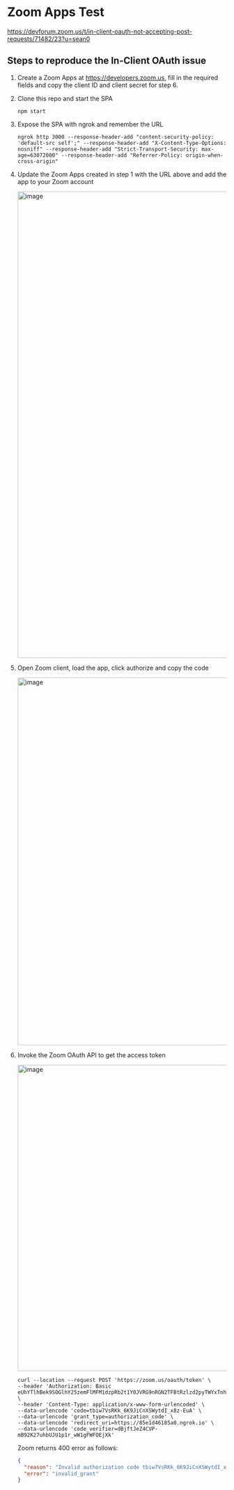 # Zoom Apps Test

https://devforum.zoom.us/t/in-client-oauth-not-accepting-post-requests/71482/23?u=sean0
## Steps to reproduce the In-Client OAuth issue

1. Create a Zoom Apps at https://developers.zoom.us, fill in the required fields and copy the client ID and client secret for step 6.

1. Clone this repo and start the SPA
    ```shell
    npm start
    ```

1. Expose the SPA with ngrok and remember the URL
    ```shell
    ngrok http 3000 --response-header-add "content-security-policy: 'default-src self';" --response-header-add "X-Content-Type-Options: nosniff" --response-header-add "Strict-Transport-Security: max-age=63072000" --response-header-add "Referrer-Policy: origin-when-cross-origin"
    ```

1. Update the Zoom Apps created in step 1 with the URL above and add the app to your Zoom account
   
    <img width="1071" alt="image" src="https://user-images.githubusercontent.com/1180083/186343638-1d2015c7-5672-483b-89db-982896905157.png">

1. Open Zoom client, load the app, click authorize and copy the code

    <img width="844" alt="image" src="https://user-images.githubusercontent.com/1180083/186400398-32705df8-9dbc-4933-a7e3-4207df9ef9a3.png">

1. Invoke the Zoom OAuth API to get the access token

    <img width="703" alt="image" src="https://user-images.githubusercontent.com/1180083/186400575-24744537-e68b-4c52-942e-438a5286041e.png">

    ```shell
    curl --location --request POST 'https://zoom.us/oauth/token' \
    --header 'Authorization: Basic eUhYTlhBek9SOGlhY25zemFlMFM1dzpRb2t1Y0JVRG9nRGN2TFBtRzlzd2pyTWYxTnhCTGYyVA==' \
    --header 'Content-Type: application/x-www-form-urlencoded' \
    --data-urlencode 'code=tbiw7VsRKk_6K9JiCnXSWytdI_x8z-EuA' \
    --data-urlencode 'grant_type=authorization_code' \
    --data-urlencode 'redirect_uri=https://85e1d46185a0.ngrok.io' \
    --data-urlencode 'code_verifier=dBjftJeZ4CVP-mB92K27uhbUJU1p1r_wW1gFWFOEjXk'
    ```

    Zoom returns 400 error as follows:
    ```json
    {
      "reason": "Invalid authorization code tbiw7VsRKk_6K9JiCnXSWytdI_x8z-EuA",
      "error": "invalid_grant"
    }
    ```